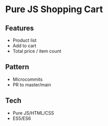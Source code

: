 # Pure JS Shopping Cart

## Features
- Product list
- Add to cart
- Total price / item count 

## Pattern
- Microcommits
- PR to master/main

## Tech
- Pure JS/HTML/CSS
- ES5/ES6

